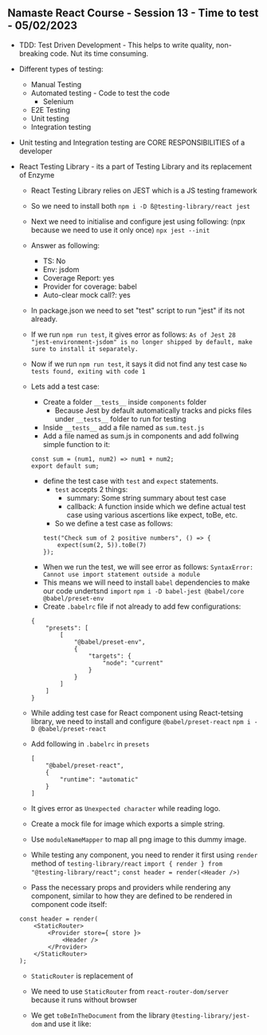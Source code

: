 ## Namaste React Course - Session 13 - Time to test - 05/02/2023
- TDD: Test Driven Development - This helps to write quality, non-breaking code. Nut its time consuming.
- Different types of testing:
    - Manual Testing
    - Automated testing - Code to test the code
        - Selenium
    - E2E Testing
    - Unit testing
    - Integration testing

- Unit testing and Integration testing are CORE RESPONSIBILITIES of a developer
- React Testing Library - its a part of Testing Library and its replacement of Enzyme
    - React Testing Library relies on JEST which is a JS testing framework
    - So we need to install both
    ```npm i -D ß@testing-library/react jest```
    - Next we need to initialise and configure jest using following:
    (npx because we need to use it only once)
    ```npx jest --init```
    - Answer as following:
        - TS: No
        - Env: jsdom
        - Coverage Report: yes
        - Provider for coverage: babel
        - Auto-clear  mock call?: yes
    - In package.json we need to set "test" script to run "jest" if its not already.
    - If we run ```npm run test```, it gives error as follows:
    ```As of Jest 28 "jest-environment-jsdom" is no longer shipped by default, make sure to install it separately.```
    - Now if we run ```npm run test```, it says it did not find any test case
    ```No tests found, exiting with code 1```
    - Lets add a test case:
        - Create a folder ```__tests__``` inside ```components``` folder
            - Because Jest by default automatically tracks and picks files under ```__tests__``` folder to run for testing
        - Inside ```__tests__``` add a file named as ```sum.test.js```
        - Add a file named as sum.js in components and add follwing simple function to it:
        ```
        const sum = (num1, num2) => num1 + num2;
        export default sum;
        ```
        - define the test case with ```test``` and ```expect``` statements.
            - ```test``` accepts 2 things:
                - summary: Some string summary about test case
                - callback: A function inside which we define actual test case using various ascertions like expect, toBe, etc.
            - So we define a test case as follows:
            ```
            test("Check sum of 2 positive numbers", () => {
                expect(sum(2, 5)).toBe(7)
            });
            ```
        - When we run the test, we will see error as follows:
        ```SyntaxError: Cannot use import statement outside a module```
        - This means we will need to install ```babel``` dependencies to make our code undertsnd ```import```
        ```npm i -D babel-jest @babel/core @babel/preset-env```
        - Create ```.babelrc``` file if not already to add few configurations:
        ```
        {
            "presets": [
                [
                    "@babel/preset-env",
                    {
                        "targets": {
                            "node": "current"
                        }
                    }
                ]
            ]
        }
        ```

    - While adding test case for React component using React-tetsing library, we need to install and configure ```@babel/preset-react```
    ```npm i -D @babel/preset-react```
    - Add following in ```.babelrc``` in ```presets```
        ```
        [
            "@babel/preset-react",
            {
                "runtime": "automatic"
            }
        ]
        ```

    - It gives error as ```Unexpected character``` while reading logo.
    - Create a mock file for image which exports a simple string.
    - Use ```moduleNameMapper``` to map all png image to this dummy image.

    - While testing any component, you need to render it first using ```render``` method of ```testing-library/react```
    ```import { render } from "@testing-library/react";```
    ```const header = render(<Header />)```
    - Pass the necessary props and providers while rendering any component, similar to how they are defined to be rendered in component code itself:
    ```
    const header = render(
        <StaticRouter>
            <Provider store={ store }>
                <Header />
            </Provider>
        </StaticRouter>
    );
    ```
    - ```StaticRouter``` is replacement of 


    - We need to use ```StaticRouter``` from ```react-router-dom/server``` because it runs without browser


    - We get ```toBeInTheDocument``` from the library ```@testing-library/jest-dom``` and use it like:
    